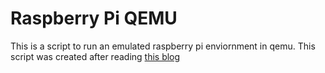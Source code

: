 Raspberry Pi QEMU
===
This is a script to run an emulated raspberry pi enviornment in qemu.  This script was created after reading [this blog](https://www.talksharp.com/how-to-emulate-raspbian-under-windows-8-1-for-raspberry-pi-2)
